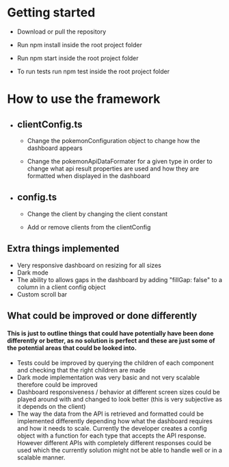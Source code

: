 # Getting started

- Download or pull the repository

- Run npm install inside the root project folder

- Run npm start inside the root project folder



- To run tests run npm test inside the root project folder

# How to use the framework

- ## clientConfig.ts

  - Change the pokemonConfiguration object to change how the dashboard appears

  - Change the pokemonApiDataFormater for a given type in order to change what api result properties are used and how they are formatted when displayed in the dashboard

- ## config.ts

  - Change the client by changing the client constant

  - Add or remove clients from the clientConfig



## Extra things implemented

- Very responsive dashboard on resizing for all sizes
- Dark mode
- The ability to allows gaps in the dashboard by adding "fillGap: false"  to a column in a client config object
- Custom scroll bar



## What could be improved or done differently

#### This is just to outline things that could have potentially have been done differently or better, as no solution is perfect and these are just some of the potential areas that could be looked into.

- Tests could be improved by querying the children of each component and checking that the right children are made
- Dark mode implementation was very basic and not very scalable therefore could be improved
- Dashboard responsiveness / behavior at different screen sizes could be played around with and changed to look better (this is very subjective as it depends on the client)
- The way the data from the API is retrieved and formatted could be implemented differently depending how what the dashboard requires and how it needs to scale. Currently the developer creates a config object with a function for each type that accepts the API response. However different APIs with completely different responses could be used which the currently solution might not be able to handle well or in a scalable manner.

